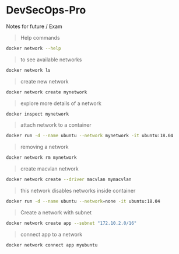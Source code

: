 # DevSecOps-Pro
Notes for future / Exam

> Help commands
```bash
docker network --help
```
> to see available networks
```bash
docker network ls
```
> create new network
```bash
docker network create mynetwork
```
> explore more details of a network
```bash
docker inspect mynetwork
```

> attach network to a container
```bash
docker run -d --name ubuntu --network mynetwork -it ubuntu:18.04
```
> removing a network 
```bash
docker network rm mynetwork
```
> create macvlan network 
```bash
docker network create --driver macvlan mymacvlan
```

> this network disables networks inside container
```bash
docker run -d --name ubuntu --network=none -it ubuntu:18.04
```
> Create a network with subnet
```bash
docker network create app --subnet "172.10.2.0/16"
```
> connect app to a network
```bash
docker network connect app myubuntu
```
